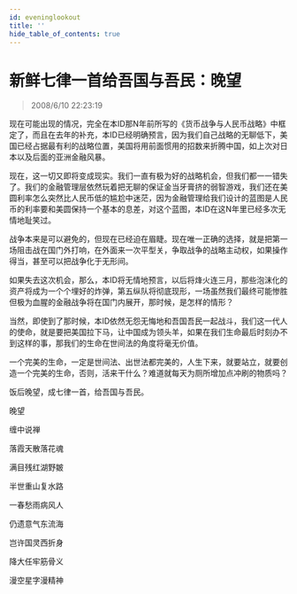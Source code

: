 ```yaml
---
id: eveninglookout
title: ''
hide_table_of_contents: true
---
```


# 新鲜七律一首给吾国与吾民：晚望

> 2008/6/10 22:23:19

<div style={{color: '#0000FF', fontSize: '20px', fontWeight: 'bold', textAlign: 'left', lineHeight: '180%'}}>

现在可能出现的情况，完全在本ID那N年前所写的《货币战争与人民币战略》中框定了，而且在去年的补充，本ID已经明确预言，因为我们自己战略的无聊低下，美国已经占据最有利的战略位置，美国将用前面惯用的招数来折腾中国，如上次对日本以及后面的亚洲金融风暴。

 

现在，这一切又即将变成现实。我们一直有极为好的战略机会，但我们都一一错失了。我们的金融管理层依然玩着把无聊的保证金当牙膏挤的弱智游戏，我们还在美圆利率怎么突然比人民币低的尴尬中迷茫，因为金融管理给我们设计的蓝图是人民币的利率要和美圆保持一个基本的息差，对这个蓝图，本ID在这N年里已经多次无情地耻笑过。

 

战争本来是可以避免的，但现在已经迫在眉睫。现在唯一正确的选择，就是把第一场阻击战在国门外打响，在外面来一次平型关，争取战争的战略主动权，如果操作得当，甚至可以把战争化于无形间。

 

如果失去这次机会，那么，本ID将无情地预言，以后将烽火连三月，那些泡沫化的资产将成为一个个埋好的炸弹，第五纵队将彻底现形，一场虽然我们最终可能惨胜但极为血腥的金融战争将在国门内展开，那时候，是怎样的情形？

 

当然，即使到了那时候，本ID依然无怨无悔地和吾国吾民一起战斗，我们这一代人的使命，就是要把美国拉下马，让中国成为领头羊，如果在我们生命最后时刻办不到这样的事，那我们的生命在世间法的角度将毫无价值。

 

一个完美的生命，一定是世间法、出世法都完美的，人生下来，就要站立，就要创造一个完美的生命，否则，活来干什么？难道就每天为厕所增加点冲刷的物质吗？

 

饭后晚望，成七律一首，给吾国与吾民。

</div>

<div style={{color:'#FF0000', fontSize: '56px', fontWeight: 'bold', textAlign: 'center', lineHeight: '150%'}}>

晚望
</div>

 
<div style={{color:'#FF0000', fontSize: '32px', fontWeight: 'bold', textAlign: 'center', lineHeight: '250%'}}>

缠中说禅
</div>

 
<div style={{color:'#FF0000', fontSize: '32px', fontWeight: 'bold', textAlign: 'center', lineHeight: '100%'}}>

落霞天散落花魂

满目残红湖野皴

半世重山复水路

一春愁雨病风人

仍遗意气东流海

岂许国灵西折身

降大任牢筋骨义

漫空星字漫精神
</div>
